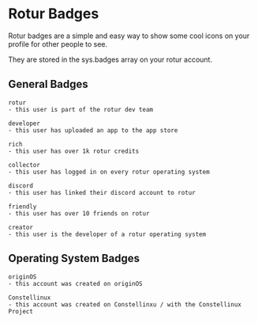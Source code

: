 # Rotur Badges

Rotur badges are a simple and easy way to show some cool icons on your profile for other people to see.

They are stored in the sys.badges array on your rotur account.

## General Badges

```
rotur
- this user is part of the rotur dev team

developer
- this user has uploaded an app to the app store

rich
- this user has over 1k rotur credits

collector
- this user has logged in on every rotur operating system

discord
- this user has linked their discord account to rotur

friendly
- this user has over 10 friends on rotur

creator
- this user is the developer of a rotur operating system
```

## **Operating System Badges**

```
originOS
- this account was created on originOS

Constellinux
- this account was created on Constellinxu / with the Constellinux Project
```
